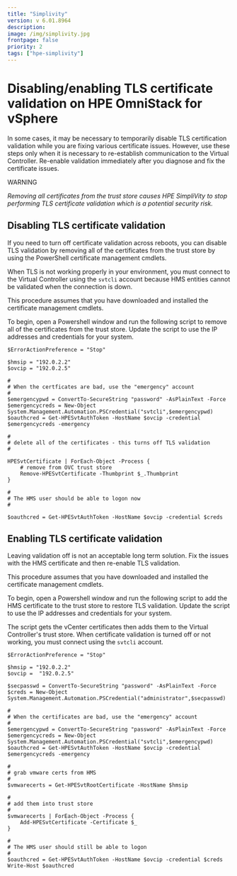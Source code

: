 ```yaml
---
title: "Simplivity"
version: v 6.01.8964
description:
image: /img/simplivity.jpg
frontpage: false
priority: 2
tags: ["hpe-simplivity"]
---
```


Disabling/enabling TLS certificate validation on HPE OmniStack for vSphere
==========================================================================

In some cases, it may be necessary to temporarily disable TLS certification validation while you are fixing various certificate issues. However, use these steps only when it is necessary to re-establish communication to the Virtual Controller. Re-enable validation immediately after you diagnose and fix the certificate issues.

WARNING

*Removing all certificates from the trust store causes HPE SimpliVity to stop performing TLS certificate validation which is a potential security risk.*

Disabling TLS certificate validation
------------------------------------

If you need to turn off certificate validation across reboots, you can disable TLS validation by removing all of the certificates from the trust store by using the PowerShell certificate management cmdlets.

When TLS is not working properly in your environment, you must connect to the Virtual Controller using the `svtcli` account because HMS entities cannot be validated when the connection is down.

This procedure assumes that you have downloaded and installed the certificate management cmdlets.

To begin, open a Powershell window and run the following script to remove all of the certificates from the trust store. Update the script to use the IP addresses and credentials for your system.

```
$ErrorActionPreference = "Stop"

$hmsip = "192.0.2.2"
$ovcip = "192.0.2.5"

#
# When the certficates are bad, use the "emergency" account
#
$emergencypwd = ConvertTo-SecureString "password" -AsPlainText -Force
$emergencycreds = New-Object System.Management.Automation.PSCredential("svtcli",$emergencypwd)
$oauthcred = Get-HPESvtAuthToken -HostName $ovcip -credential $emergencycreds -emergency

#
# delete all of the certificates - this turns off TLS validation
#

HPESvtCertificate | ForEach-Object -Process {
    # remove from OVC trust store
    Remove-HPESvtCertificate -Thumbprint $_.Thumbprint
}

#
# The HMS user should be able to logon now
#

$oauthcred = Get-HPESvtAuthToken -HostName $ovcip -credential $creds
```

Enabling TLS certificate validation
-----------------------------------

Leaving validation off is not an acceptable long term solution. Fix the issues with the HMS certificate and then re-enable TLS validation.

This procedure assumes that you have downloaded and installed the certificate management cmdlets.

To begin, open a Powershell window and run the following script to add the HMS certificate to the trust store to restore TLS validation. Update the script to use the IP addresses and credentials for your system.

The script gets the vCenter certificates then adds them to the Virtual Controller's trust store. When certificate validation is turned off or not working, you must connect using the `svtcli` account.

```
$ErrorActionPreference = "Stop"

$hmsip = "192.0.2.2"
$ovcip =  "192.0.2.5"

$secpasswd = ConvertTo-SecureString "password" -AsPlainText -Force
$creds = New-Object System.Management.Automation.PSCredential("administrator",$secpasswd)

#
# When the certificates are bad, use the "emergency" account
#
$emergencypwd = ConvertTo-SecureString "password" -AsPlainText -Force
$emergencycreds = New-Object System.Management.Automation.PSCredential("svtcli",$emergencypwd)
$oauthcred = Get-HPESvtAuthToken -HostName $ovcip -credential $emergencycreds -emergency

#
# grab vmware certs from HMS
#
$vmwarecerts = Get-HPESvtRootCertificate -HostName $hmsip

#
# add them into trust store
#
$vmwarecerts | ForEach-Object -Process {
    Add-HPESvtCertificate -Certificate $_
}

#
# The HMS user should still be able to logon
#
$oauthcred = Get-HPESvtAuthToken -HostName $ovcip -credential $creds
Write-Host $oauthcred
```
